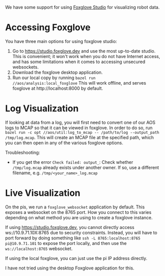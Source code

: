We have some support for using [Foxglove Studio](https://studio.foxglove.dev)
for visualizing robot data.

# Accessing Foxglove

You have three main options for using foxglove studio:
1. Go to https://studio.foxglove.dev and use the most up-to-date studio. This
   is convenient; it won't work when you do not have Internet access, and
   has some limitations when it comes to accessing unsecured websockets.
2. Download the foxglove desktop application.
3. Run our local copy by running `bazel run //aos/analysis:local_foxglove`
   This will work offline, and serves foxglove at http://localhost:8000 by
   default.

# Log Visualization

If looking at data from a log, you will first need to convert one of our AOS
logs to MCAP so that it can be viewed in foxglove. In order to do so,
run `bazel run -c opt //aos/util:log_to_mcap -- /path/to/log --output_path /tmp/log.mcap`.
This will create an MCAP file at the specified path, which you can then open
in any of the various foxglove options.

Troubleshooting:
* If you get the error `Check failed: output_`: Check whether `/tmp/log.mcap` already exists under another owner. If so, use a different filename, e.g. `/tmp/<your_name>_log.mcap`

# Live Visualization

On the pis, we run a `foxglove_websocket` application by default. This exposes
a websocket on the 8765 port. How you connect to this varies depending on
what method you are using to create a foxglove instance.

If using https://studio.foxglove.dev, you cannot directly access
ws://10.9.71.10X:8765 due to security constraints. Instead, you will have to
port forward by doing something like `ssh -L 8765:localhost:8765 pi@10.9.71.101`
to expose the port locally, and then use the `ws://localhost:8765` websocket.

If using the local foxglove, you can just use the pi IP address directly.

I have not tried using the desktop Foxglove application for this.
